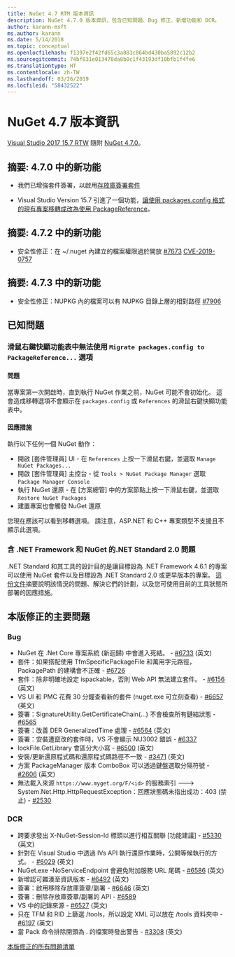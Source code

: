 ```yaml
---
title: NuGet 4.7 RTM 版本資訊
description: NuGet 4.7.0 版本資訊，包含已知問題、Bug 修正、新增功能和 DCR。
author: karann-msft
ms.author: karann
ms.date: 5/14/2018
ms.topic: conceptual
ms.openlocfilehash: f1397e2f42fd65c3a883c864bd430ba5892c12b2
ms.sourcegitcommit: 74bf831e013470da8b0c1f43193df10bfb1f4fe6
ms.translationtype: HT
ms.contentlocale: zh-TW
ms.lasthandoff: 03/26/2019
ms.locfileid: "58432522"
---
```

# <a name="nuget-47-release-notes"></a>NuGet 4.7 版本資訊

[Visual Studio 2017 15.7 RTW](https://www.visualstudio.com/news/releasenotes/vs2017-relnotes) 隨附 [NuGet 4.7.0](https://dist.nuget.org/win-x86-commandline/v4.7.0/nuget.exe)。

## <a name="summary-whats-new-in-470"></a>摘要: 4.7.0 中的新功能

* 我們已增強套件簽署，以啟用[存放庫簽署套件](https://github.com/NuGet/Home/wiki/Repository-Signatures)

* Visual Studio Version 15.7 引進了一個功能，[讓使用 packages.config 格式的現有專案移轉成改為使用 PackageReference](https://docs.microsoft.com/en-us/nuget/reference/migrate-packages-config-to-package-reference)。

## <a name="summary-whats-new-in-472"></a>摘要: 4.7.2 中的新功能

* 安全性修正：在 ~/.nuget 內建立的檔案權限過於開放 [#7673](https://github.com/NuGet/Home/issues/7673) [CVE-2019-0757](https://portal.msrc.microsoft.com/en-us/security-guidance/advisory/CVE-2019-0757)

## <a name="summary-whats-new-in-473"></a>摘要: 4.7.3 中的新功能

* 安全性修正：NUPKG 內的檔案可以有 NUPKG 目錄上層的相對路徑 [#7906](https://github.com/NuGet/Home/issues/7906)

## <a name="known-issues"></a>已知問題

### <a name="the-migrate-packagesconfig-to-packagereference-option-is-not-available-in-the-right-click-context-menu"></a>滑鼠右鍵快顯功能表中無法使用 `Migrate packages.config to PackageReference...` 選項

#### <a name="issue"></a>問題

當專案第一次開啟時，直到執行 NuGet 作業之前，NuGet 可能不會初始化。 這會造成移轉選項不會顯示在 `packages.config` 或 `References` 的滑鼠右鍵快顯功能表中。

#### <a name="workaround"></a>因應措施

執行以下任何一個 NuGet 動作：
* 開啟 [套件管理員] UI - 在 `References` 上按一下滑鼠右鍵，並選取 `Manage NuGet Packages...`
* 開啟 [套件管理員] 主控台 - 從 `Tools > NuGet Package Manager` 選取 `Package Manager Console`
* 執行 NuGet 還原 - 在 [方案總管] 中的方案節點上按一下滑鼠右鍵，並選取 `Restore NuGet Packages`
* 建置專案也會觸發 NuGet 還原

您現在應該可以看到移轉選項。 請注意，ASP.NET 和 C++ 專案類型不支援且不顯示此選項。

### <a name="issues-with-net-standard-20-with-net-framework--nuget"></a>含 .NET Framework 和 NuGet 的.NET Standard 2.0 問題

.NET Standard 和其工具的設計目的是讓目標設為 .NET Framework 4.6.1 的專案可以使用 NuGet 套件以及目標設為 .NET Standard 2.0 或更早版本的專案。 [這份文件](https://github.com/dotnet/standard/issues/481)摘要說明該情況的問題、解決它們的計劃，以及您可使用目前的工具狀態所部署的因應措施。

## <a name="top-issues-fixed-in-this-release"></a>本版修正的主要問題

### <a name="bugs"></a>Bug

* NuGet 在 .Net Core 專案系統 (新迴歸) 中會進入死結。 - [#6733](https://github.com/NuGet/Home/issues/6733) \(英文\)
* 套件：如果搭配使用 TfmSpecificPackageFile 和萬用字元路徑，PackagePath 的建構會不正確 - [#6726](https://github.com/NuGet/Home/issues/6726)
* 套件：除非明確地設定 ispackable，否則 Web API 無法建立套件。 - [#6156](https://github.com/NuGet/Home/issues/6156) \(英文\)
* VS UI 和 PMC 花費 30 分鐘查看新的套件 (nuget.exe 可立刻查看) - [#6657](https://github.com/NuGet/Home/issues/6657) \(英文\)
* 簽署：SignatureUtility.GetCertificateChain(...) 不會檢查所有鏈結狀態 - [#6565](https://github.com/NuGet/Home/issues/6565)
* 簽署：改善 DER GeneralizedTime 處理 - [#6564](https://github.com/NuGet/Home/issues/6564) \(英文\)
* 簽署：安裝遭竄改的套件時，VS 不會顯示 NU3002 錯誤 - [#6337](https://github.com/NuGet/Home/issues/6337)
* lockFile.GetLibrary 會區分大小寫 - [#6500](https://github.com/NuGet/Home/issues/6500) \(英文\)
* 安裝/更新還原程式碼和還原程式碼路徑不一致 - [#3471](https://github.com/NuGet/Home/issues/3471) \(英文\)
* 方案 PackageManager 版本 ComboBox 可以透過鍵盤選取分隔符號 - [#2606](https://github.com/NuGet/Home/issues/2606) \(英文\)
* 無法載入來源 `https://www.myget.org/F/<id>` 的服務索引 ---> System.Net.Http.HttpRequestException：回應狀態碼未指出成功：403 (禁止) - [#2530](https://github.com/NuGet/Home/issues/2530)

### <a name="dcrs"></a>DCR

* 跨要求發出 X-NuGet-Session-Id 標頭以進行相互關聯 [功能建議] - [#5330](https://github.com/NuGet/Home/issues/5330) \(英文\)
* 針對在 Visual Studio 中透過 IVs API 執行還原作業時，公開等候執行的方式。 - [#6029](https://github.com/NuGet/Home/issues/6029) \(英文\)
* NuGet.exe -NoServiceEndpoint 會避免附加服務 URL 尾碼 - [#6586](https://github.com/NuGet/Home/issues/6586) \(英文\)
* 新增認可雜湊至資訊版本 - [#6492](https://github.com/NuGet/Home/issues/6492) \(英文\)
* 簽署：啟用移除存放庫簽章/副署 - [#6646](https://github.com/NuGet/Home/issues/6646) \(英文\)
* 簽署：刪除存放庫簽章/副署的 API - [#6589](https://github.com/NuGet/Home/issues/6589)
* VS 中的記錄來源 - [#6527](https://github.com/NuGet/Home/issues/6527) \(英文\)
* 只在 TFM 和 RID 上篩選 /tools，所以設定 XML 可以放在 /tools 資料夾中 - [#6197](https://github.com/NuGet/Home/issues/6197) \(英文\)
* 當 Pack 命令排除開頭為 . 的檔案時發出警告  - [#3308](https://github.com/NuGet/Home/issues/3308) \(英文\)

[本版修正的所有問題清單](https://github.com/NuGet/Home/issues?q=is%3Aissue+is%3Aclosed+milestone%3A%224.7")
